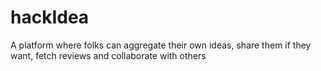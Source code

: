 # hackIdea
A platform where folks can aggregate their own ideas, share them if they want, fetch reviews and collaborate with others
